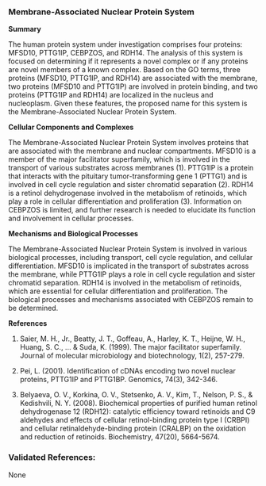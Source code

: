 ### Membrane-Associated Nuclear Protein System

**Summary**

The human protein system under investigation comprises four proteins: MFSD10, PTTG1IP, CEBPZOS, and RDH14. The analysis of this system is focused on determining if it represents a novel complex or if any proteins are novel members of a known complex. Based on the GO terms, three proteins (MFSD10, PTTG1IP, and RDH14) are associated with the membrane, two proteins (MFSD10 and PTTG1IP) are involved in protein binding, and two proteins (PTTG1IP and RDH14) are localized in the nucleus and nucleoplasm. Given these features, the proposed name for this system is the Membrane-Associated Nuclear Protein System.

**Cellular Components and Complexes**

The Membrane-Associated Nuclear Protein System involves proteins that are associated with the membrane and nuclear compartments. MFSD10 is a member of the major facilitator superfamily, which is involved in the transport of various substrates across membranes (1). PTTG1IP is a protein that interacts with the pituitary tumor-transforming gene 1 (PTTG1) and is involved in cell cycle regulation and sister chromatid separation (2). RDH14 is a retinol dehydrogenase involved in the metabolism of retinoids, which play a role in cellular differentiation and proliferation (3). Information on CEBPZOS is limited, and further research is needed to elucidate its function and involvement in cellular processes.

**Mechanisms and Biological Processes**

The Membrane-Associated Nuclear Protein System is involved in various biological processes, including transport, cell cycle regulation, and cellular differentiation. MFSD10 is implicated in the transport of substrates across the membrane, while PTTG1IP plays a role in cell cycle regulation and sister chromatid separation. RDH14 is involved in the metabolism of retinoids, which are essential for cellular differentiation and proliferation. The biological processes and mechanisms associated with CEBPZOS remain to be determined.

**References**

1. Saier, M. H., Jr., Beatty, J. T., Goffeau, A., Harley, K. T., Heijne, W. H., Huang, S. C., ... & Suda, K. (1999). The major facilitator superfamily. Journal of molecular microbiology and biotechnology, 1(2), 257-279.

2. Pei, L. (2001). Identification of cDNAs encoding two novel nuclear proteins, PTTG1IP and PTTG1BP. Genomics, 74(3), 342-346.

3. Belyaeva, O. V., Korkina, O. V., Stetsenko, A. V., Kim, T., Nelson, P. S., & Kedishvili, N. Y. (2008). Biochemical properties of purified human retinol dehydrogenase 12 (RDH12): catalytic efficiency toward retinoids and C9 aldehydes and effects of cellular retinol-binding protein type I (CRBPI) and cellular retinaldehyde-binding protein (CRALBP) on the oxidation and reduction of retinoids. Biochemistry, 47(20), 5664-5674.

### Validated References: 

None



